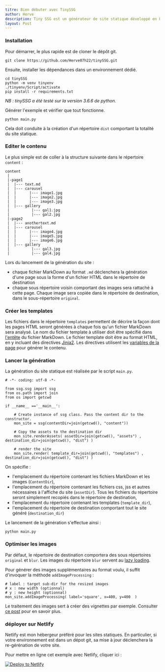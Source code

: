 ```yaml
---
titre: Bien débuter avec TinySSG
author: Herve
description: Tiny SSG est un générateur de site statique développé en Python. Ses points forts sont la gestion des images et la facilité d'écriture des layouts au format Jinja2.
layout: Post
---
```


### Installation

Pour démarrer, le plus rapide est de cloner le dépôt git.

```
git clone https://github.com/Herve07h22/tinySSG.git
```

Ensuite, installer les dépendances dans un environnement dédié.

```
cd tinySSG
python -m venv tinyenv
./tinyenv/Script/activate
pip install -r requirements.txt
```

*NB : tinySSG a été testé sur la version 3.6.6 de python.*   

Générer l'exemple et vérifier que tout fonctionne.

```
python main.py
```

Cela doit conduite à la création d'un répertoire `dist` comportant la totalité du site statique.

### Editer le contenu

Le plus simple est de coller à la structure suivante dans le répertoire `content` :

```
content
 |
 |-page1
 |  |--- text.md
 |  |--- carousel
 |  |      |--- image1.jpg
 |  |      |--- image2.jpg
 |  |      |--- image3.jpg
 |  |--- gallery
 |          |--- gal1.jpg
 |          |--- gal2.jpg
 |-page2
 |  |--- anothertext.md
 |  |--- carousel
 |  |      |--- image4.jpg
 |  |      |--- image5.jpg
 |  |      |--- image6.jpg
 |  |--- gallery
 |          |--- gal3.jpg
 |          |--- gal4.jpg
```

Lors du lancement de la génération du site :

* chaque fichier MarkDown au format `.md` déclenchera la génération d'une page sous la forme d'un fichier HTML dans le répertoire de destination
* chaque sous répertoire voisin comportant des images sera rattaché à cette page. Chaque image sera copiée dans le répertoire de destination, dans le sous-répertoire `original`. 

### Créer les templates

Les fichiers dans le répertoire `templates` permettent de décrire la façon dont les pages HTML seront générées à chaque fois qu'un fichier MarkDown sera analysé.
Le nom du fichier template à utiliser doit être spécifié dans [l'entête](frontmatter.html) du fichier MarkDown.
Le fichier template doit être au format HTML, en y incluant des directives [Jinja2](http://jinja.pocoo.org/docs/2.10/).
Les directives utilisent les [variables de la page](variables.html) pour générer le contenu.  

### Lancer la génération

La génération du site statique est réalisée par le script `main.py`.

```
# -*- coding: utf-8 -*-

from ssg.ssg import ssg
from os.path import join
from os import getcwd

if __name__ =='__main__':
    
    # Create instance of ssg class. Pass the content dir to the constructor.
    mon_site = ssg(contentDir=join(getcwd(), "content"))
    
    # Copy the assets to the destination dir
    mon_site.renderAssets( assetDir=join(getcwd(), "assets") , destination_dir=join(getcwd(), "dist") )
    
    # render the site
    mon_site.render( template_dir=join(getcwd(), "templates") , destination_dir=join(getcwd(), "dist") )
```

On spécifie :

* l'emplacement du répertoire contenant les fichiers MarkDown et les images (`ContentDir`),
* l'emplacement du répertoire contenant les fichiers css, jss et autres nécessaires à l'affiche du site (`assetDir`). Tous les fichiers du répertoire seront simplement recopiés dans le répertoire de destination,
* l'emplacement du répertoire contenant les templates (`template_dir`),
* l'emplacement du répertoire de destination comportant tout le site généré (`destination_dir`)

Le lancement de la génération s'effectue ainsi :
```
python main.py
```


### Optimiser les images

Par défaut, le répertoire de destination comportera des sous répertoires `original` et `blur`. Les images du répertoire `blur` servent au [lazy loading](image.html).

Pour générer des images supplémentaires au format voulu, il suffit d'invoquer la méthode `addImageProcessing` :

```
# label : target sub-dir for the resized images
# x : new width (optionnal)
# y : new height (optionnal)
mon_site.addImageProcessing( label='square', x=400, y=400  )
```

Le traitement des images sert à créer des vignettes par exemple. Consulter [ce post](image.html) pour en savoir plus. 

### déployer sur Netlify

Netlify est mon hébergeur préféré pour les sites statiques. En particulier, si votre environnement est dans un dépot git, sa mise à jour déclenchera la re-gérénation de votre site.

Pour mettre en ligne cet exemple avec Netlify, cliquer ici :

[![Deploy to Netlify](https://www.netlify.com/img/deploy/button.svg)](https://app.netlify.com/start/deploy?repository=https://github.com/Herve07h22/tinySSG)
